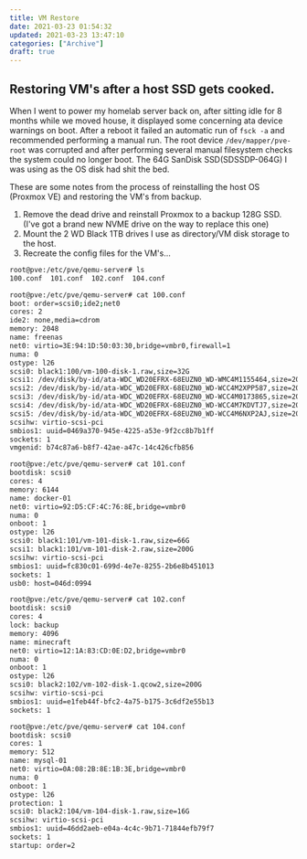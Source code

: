 ```yaml
---
title: VM Restore
date: 2021-03-23 01:54:32
updated: 2021-03-23 13:47:10
categories: ["Archive"]
draft: true
---
```


## Restoring VM's after a host SSD gets cooked.

When I went to power my homelab server back on, after sitting idle for 8 months while we moved house, it displayed some concerning ata device warnings on boot. After a reboot it failed an automatic run of `fsck -a` and recommended performing a manual run. The root device `/dev/mapper/pve-root` was corrupted and after performing several manual filesystem checks the system could no longer boot. The 64G SanDisk SSD(SDSSDP-064G) I was using as the OS disk had shit the bed.

These are some notes from the process of reinstalling the host OS (Proxmox VE) and restoring the VM's from backup.

1. Remove the dead drive and reinstall Proxmox to a backup 128G SSD. (I've got a brand new NVME drive on the way to replace this one)
1. Mount the 2 WD Black 1TB drives I use as directory/VM disk storage to the host.
1. Recreate the config files for the VM's...


```bash
root@pve:/etc/pve/qemu-server# ls
100.conf  101.conf  102.conf  104.conf

root@pve:/etc/pve/qemu-server# cat 100.conf
boot: order=scsi0;ide2;net0
cores: 2
ide2: none,media=cdrom
memory: 2048
name: freenas
net0: virtio=3E:94:1D:50:03:30,bridge=vmbr0,firewall=1
numa: 0
ostype: l26
scsi0: black1:100/vm-100-disk-1.raw,size=32G
scsi1: /dev/disk/by-id/ata-WDC_WD20EFRX-68EUZN0_WD-WMC4M1155464,size=2000G
scsi2: /dev/disk/by-id/ata-WDC_WD20EFRX-68EUZN0_WD-WCC4M2XPP587,size=2000G
scsi3: /dev/disk/by-id/ata-WDC_WD20EFRX-68EUZN0_WD-WCC4M0173865,size=2000G
scsi4: /dev/disk/by-id/ata-WDC_WD20EFRX-68EUZN0_WD-WCC4M7KDVTJ7,size=2000G
scsi5: /dev/disk/by-id/ata-WDC_WD20EFRX-68EUZN0_WD-WCC4M6NXP2AJ,size=2000G
scsihw: virtio-scsi-pci
smbios1: uuid=0469a370-945e-4225-a53e-9f2cc8b7b1ff
sockets: 1
vmgenid: b74c87a6-b8f7-42ae-a47c-14c426cfb856

root@pve:/etc/pve/qemu-server# cat 101.conf
bootdisk: scsi0
cores: 4
memory: 6144
name: docker-01
net0: virtio=92:D5:CF:4C:76:8E,bridge=vmbr0
numa: 0
onboot: 1
ostype: l26
scsi0: black1:101/vm-101-disk-1.raw,size=66G
scsi1: black1:101/vm-101-disk-2.raw,size=200G
scsihw: virtio-scsi-pci
smbios1: uuid=fc830c01-699d-4e7e-8255-2b6e8b451013
sockets: 1
usb0: host=046d:0994

root@pve:/etc/pve/qemu-server# cat 102.conf
bootdisk: scsi0
cores: 4
lock: backup
memory: 4096
name: minecraft
net0: virtio=12:1A:83:CD:0E:D2,bridge=vmbr0
numa: 0
onboot: 1
ostype: l26
scsi0: black2:102/vm-102-disk-1.qcow2,size=200G
scsihw: virtio-scsi-pci
smbios1: uuid=e1feb44f-bfc2-4a75-b175-3c6df2e55b13
sockets: 1

root@pve:/etc/pve/qemu-server# cat 104.conf
bootdisk: scsi0
cores: 1
memory: 512
name: mysql-01
net0: virtio=0A:08:2B:8E:1B:3E,bridge=vmbr0
numa: 0
onboot: 1
ostype: l26
protection: 1
scsi0: black2:104/vm-104-disk-1.raw,size=16G
scsihw: virtio-scsi-pci
smbios1: uuid=46dd2aeb-e04a-4c4c-9b71-71844efb79f7
sockets: 1
startup: order=2
```
